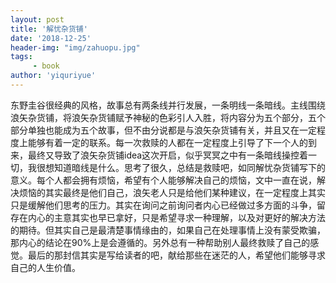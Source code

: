 ```yaml
---
layout: post
title: '解忧杂货铺'
date: '2018-12-25'
header-img: "img/zahuopu.jpg"
tags:
     - book
author: 'yiquriyue'
---
```


东野圭谷很经典的风格，故事总有两条线并行发展，一条明线一条暗线。主线围绕浪矢杂货铺，将浪矢杂货铺赋予神秘的色彩引人入胜，将内容分为五个部分，五个部分单独也能成为五个故事，但不由分说都是与浪矢杂货铺有关，并且又在一定程度上能够有着一定的联系。每一次救赎的人都在一定程度上引导了下一个人的到来，最终又导致了浪矢杂货铺idea这次开启，似乎冥冥之中有一条暗线操控着一切，我很想知道暗线是什么。思考了很久，总结是救赎吧，如同解忧杂货铺写下的意义。每个人都会拥有烦恼，希望有个人能够解决自己的烦恼，文中一直在说，解决烦恼的其实最终是他们自己，浪矢老人只是给他们某种建议，在一定程度上其实只是缓解他们思考的压力。其实在询问之前询问者内心已经做过多方面的斗争，留存在内心的主意其实也早已拿好，只是希望寻求一种理解，以及对更好的解决方法的期待。但其实自己是最清楚事情缘由的，如果自己在处理事情上没有蒙受欺骗，那内心的结论在90%上是会遵循的。另外总有一种帮助别人最终救赎了自己的感觉。最后的那封信其实是写给读者的吧，献给那些在迷茫的人，希望他们能够寻求自己的人生价值。 

